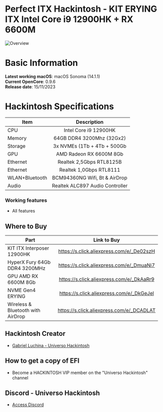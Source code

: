 # Perfect ITX Hackintosh - KIT ERYING ITX Intel Core i9 12900HK + RX 6600M

![Overview](https://github.com/luchina-gabriel/EFI-ERYING-ITX-12900HK-RX6600-PUBLIC/assets/23700365/de00ad8a-0aa5-4524-8cc3-9e8077f74838)

# Basic Information

**Latest working macOS**: macOS Sonoma (14.1.1)
<br>
**Current OpenCore**: 0.9.6
<br>
**Release date**: 15/11/2023

# Hackintosh Specifications
|Item|Description|
|-|:-------:|
|CPU|Intel Core i9 12900HK|
|Memory|64GB DDR4 3200Mhz (32Gx2)|
|Storage|3x NVMEs (1Tb + 4Tb + 500Gb|
|GPU|AMD Radeon RX 6600M 8Gb|
|Ethernet|Realtek 2,5Gbps RTL8125B|
|Ethernet|Realtek 1,0Gbps RTL8111|
|WLAN+Bluetooth|BCM94360NG Wifi, Bt & AirDrop|
|Audio|Realtek ALC897 Audio Controller|

### Working features
- All features

## Where to Buy

|Part|Link to Buy|
|-|:-------:|
|KIT ITX Interposer 12900HK|https://s.click.aliexpress.com/e/_De02szH|
|HyperX Fury 64Gb DDR4 3200MHz|https://s.click.aliexpress.com/e/_DmuaNi7|
|GPU AMD RX 6600M 8Gb|https://s.click.aliexpress.com/e/_DkAaRr9|
|NVME Gen4 ERYING|https://s.click.aliexpress.com/e/_DkGeJel|
|Wireless & Bluetooth with AirDrop|https://s.click.aliexpress.com/e/_DCADLAT|

## Hackintosh Creator
- [Gabriel Luchina - Universo Hackintosh](https://luchina.com.br)

## How to get a copy of EFI
- Become a HACKINTOSH VIP member on the "Universo Hackintosh" channel

## Discord - Universo Hackintosh
- [Access Discord](https://discord.universohackintosh.com.br)
